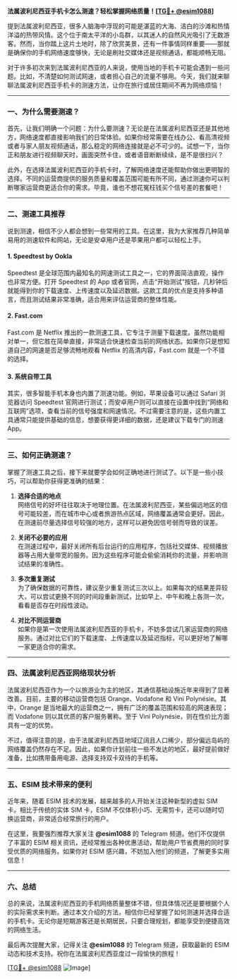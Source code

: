 **法属波利尼西亚手机卡怎么测速？轻松掌握网络质量！[[TG💪+ @esim1088](https://t.me/s/esim1088)]**

提到法属波利尼西亚，很多人脑海中浮现的可能是湛蓝的大海、洁白的沙滩和热情洋溢的热带风情。这个位于南太平洋的小岛群，以其迷人的自然风光吸引了无数游客。然而，当你踏上这片土地时，除了欣赏美景，还有一件事情同样重要——那就是确保你的手机网络速度够快，无论是刷社交媒体还是视频通话，都能顺畅无阻。

对于许多初次来到法属波利尼西亚的人来说，使用当地的手机卡可能会遇到一些问题。比如，不清楚如何测试网速，或者担心自己的流量不够用。今天，我们就来聊聊法属波利尼西亚手机卡的测速方法，让你在旅行或居住期间不再为网络烦恼！

---

### 一、为什么需要测速？

首先，让我们明确一个问题：为什么要测速？无论是在法属波利尼西亚还是其他地方，网络速度都直接影响我们的日常体验。如果你经常需要在线办公、看高清视频或者与家人朋友视频通话，那么稳定的网络连接就是必不可少的。试想一下，当你正和朋友进行视频聊天时，画面突然卡住，或者语音断断续续，是不是很扫兴？

此外，在选择法属波利尼西亚的手机卡时，了解网络速度还能帮助你做出更明智的选择。不同的运营商提供的服务质量和覆盖范围可能有所不同，通过测速你可以判断哪家运营商更适合你的需求。毕竟，谁也不想花冤枉钱买个信号差的套餐吧！

---

### 二、测速工具推荐

说到测速，相信不少人都会想到一些常用的工具。在这里，我为大家推荐几种简单易用的测速软件和网站，无论是安卓用户还是苹果用户都可以轻松上手。

#### 1. Speedtest by Ookla
Speedtest 是全球范围内最知名的网速测试工具之一，它的界面简洁直观，操作也非常方便。打开 Speedtest 的 App 或者官网，点击“开始测试”按钮，几秒钟后就能得到你的下载速度、上传速度以及延迟数据。这款工具的优点是支持多种语言，而且测试结果非常准确，适合用来评估运营商的整体性能。

#### 2. Fast.com
Fast.com 是 Netflix 推出的一款测速工具，它专注于测量下载速度。虽然功能相对单一，但它胜在简单直接，非常适合快速检查当前的网络状态。如果你只是想知道自己的网速是否足够流畅地观看 Netflix 的高清内容，Fast.com 就是一个不错的选择。

#### 3. 系统自带工具
其实，很多智能手机本身也内置了测速功能。例如，苹果设备可以通过 Safari 浏览器访问 Speedtest 官网进行测试；而安卓用户则可以直接在设置中找到“网络和互联网”选项，查看当前的信号强度和网速情况。不过需要注意的是，这些内置工具通常只能提供基础的信息，想要获得更详细的数据，还是建议下载专门的测速 App。

---

### 三、如何正确测速？

掌握了测速工具之后，接下来就要学会如何正确地进行测试了。以下是一些小技巧，可以帮助你获得更准确的结果：

1. **选择合适的地点**  
   网络信号的好坏往往取决于地理位置。在法属波利尼西亚，某些偏远地区的信号可能较差，而在城市中心或者旅游热点区域，网络覆盖通常会更好。因此，在测速前尽量选择信号较强的地方，这样可以避免因信号弱而导致的误差。

2. **关闭不必要的应用**  
   在测速过程中，最好关闭所有后台运行的应用程序，包括社交媒体、视频播放器等占用大量带宽的服务。因为这些程序可能会偷偷消耗你的流量，并影响测试结果的准确性。

3. **多次重复测试**  
   为了确保数据的可靠性，建议至少重复测试三次以上。如果每次的结果差异较大，可以尝试更换不同的时间段重新测试，比如早上、中午和晚上各测一次，看看是否存在时段性波动。

4. **对比不同运营商**  
   如果你是第一次使用法属波利尼西亚的手机卡，不妨多尝试几家运营商的网络服务。通过对比它们的下载速度、上传速度以及延迟指标，可以更好地了解哪一家更适合你的需求。

---

### 四、法属波利尼西亚网络现状分析

法属波利尼西亚作为一个以旅游业为主的地区，其通信基础设施近年来得到了显著改善。目前，主要的移动运营商包括 Orange、Vodafone 和 Vini Polynésie。其中，Orange 是当地最大的运营商之一，拥有广泛的覆盖范围和较高的网速表现；而 Vodafone 则以其优质的客户服务著称。至于 Vini Polynésie，则在性价比方面具有一定的优势。

不过，值得注意的是，由于法属波利尼西亚地域辽阔且人口稀少，部分偏远岛屿的网络覆盖仍然存在不足。因此，如果你计划前往一些不发达的地区，最好提前做好准备，比如携带备用电源、选择支持双卡双待的手机等。

---

### 五、ESIM 技术带来的便利

近年来，随着 ESIM 技术的发展，越来越多的人开始关注这种新型的虚拟 SIM 卡。相比于传统的实体 SIM 卡，ESIM 不仅体积小巧、无需剪卡，还可以随时切换运营商，非常适合经常旅行的用户。

在这里，我要强烈推荐大家关注 **@esim1088** 的 Telegram 频道。他们不仅提供了丰富的 ESIM 相关资讯，还经常推出各种优惠活动，帮助用户节省费用的同时享受优质的网络服务。如果你对 ESIM 感兴趣，不妨加入他们的频道，了解更多实用信息！

---

### 六、总结

总的来说，法属波利尼西亚的手机网络质量整体不错，但具体情况还是要根据个人的实际需求来判断。通过本文介绍的方法，相信你已经掌握了如何测速并选择合适的手机卡。无论你是短期游客还是长期居民，只要合理规划，都能享受到便捷高效的网络生活。

最后再次提醒大家，记得关注 **@esim1088** 的 Telegram 频道，获取最新的 ESIM 动态和技术支持。祝你在法属波利尼西亚度过一段愉快的旅程！

[[TG💪+ @esim1088](https://t.me/s/esim1088) ![Image](https://i.postimg.cc/4NQfJmqS/Snipaste-2025-05-13-00-14-12.png)]